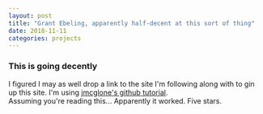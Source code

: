 ```yaml
---
layout: post
title: "Grant Ebeling, apparently half-decent at this sort of thing"
date: 2018-11-11
categories: projects
---
```


### This is going decently  
I figured I may as well drop a link to the site I'm following along with to gin up this site. I'm using  <a href="http://jmcglone.com/guides/github-pages/">jmcglone's github tutorial</a>.  
Assuming you're reading this... Apparently it worked. Five stars.